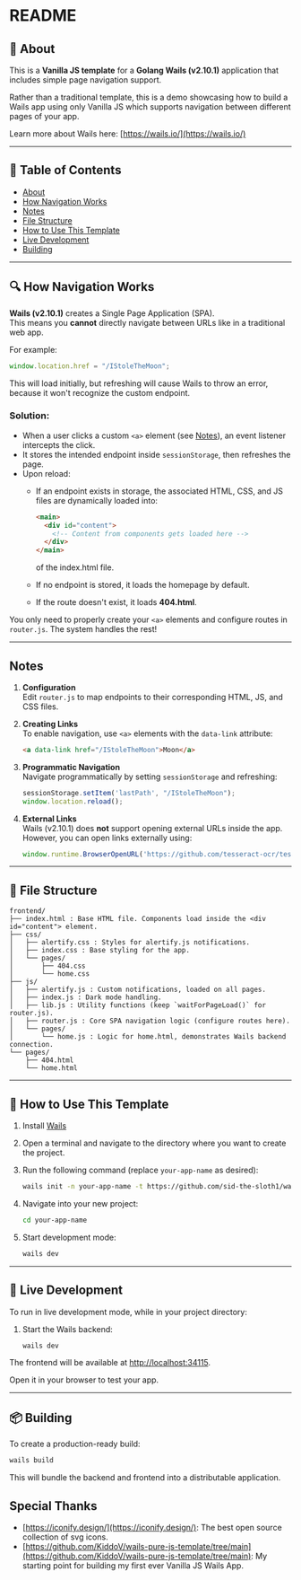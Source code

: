 # README

## 🚀 About

This is a **Vanilla JS template** for a **Golang Wails (v2.10.1)** application that includes simple page navigation support.

Rather than a traditional template, this is a demo showcasing how to build a Wails app using only Vanilla JS which supports navigation between different pages of your app.

Learn more about Wails here: [https://wails.io/](https://wails.io/)

---

## 📑 Table of Contents

- [About](#-about)
- [How Navigation Works](#-how-navigation-works)
- [Notes](#notes)
- [File Structure](#-file-structure)
- [How to Use This Template](#-how-to-use-this-template)
- [Live Development](#-live-development)
- [Building](#-building)

---

## 🔍 How Navigation Works

**Wails (v2.10.1)** creates a Single Page Application (SPA).  
This means you **cannot** directly navigate between URLs like in a traditional web app.

For example:

```javascript
window.location.href = "/IStoleTheMoon";
```

This will load initially, but refreshing will cause Wails to throw an error, because it won't recognize the custom endpoint.

### Solution:
- When a user clicks a custom `<a>` element (see [Notes](#notes)), an event listener intercepts the click.
- It stores the intended endpoint inside `sessionStorage`, then refreshes the page.
- Upon reload:
  - If an endpoint exists in storage, the associated HTML, CSS, and JS files are dynamically loaded into:

    ```html
    <main>
      <div id="content">
        <!-- Content from components gets loaded here -->
      </div>
    </main>
    ```
    of the index.html file.
  - If no endpoint is stored, it loads the homepage by default.
  - If the route doesn't exist, it loads **404.html**.

You only need to properly create your `<a>` elements and configure routes in `router.js`. The system handles the rest!

---

## Notes

1. **Configuration**  
   Edit `router.js` to map endpoints to their corresponding HTML, JS, and CSS files.

2. **Creating Links**  
   To enable navigation, use `<a>` elements with the `data-link` attribute:

   ```html
   <a data-link href="/IStoleTheMoon">Moon</a>
   ```

3. **Programmatic Navigation**  
   Navigate programmatically by setting `sessionStorage` and refreshing:

   ```javascript
   sessionStorage.setItem('lastPath', "/IStoleTheMoon");
   window.location.reload();
   ```

4. **External Links**  
   Wails (v2.10.1) does **not** support opening external URLs inside the app.  
   However, you can open links externally using:

   ```javascript
   window.runtime.BrowserOpenURL('https://github.com/tesseract-ocr/tessdoc/blob/main/Downloads.md');
   ```

---

## 📂 File Structure

```
frontend/
├── index.html : Base HTML file. Components load inside the <div id="content"> element.
├── css/
│   ├── alertify.css : Styles for alertify.js notifications.
│   ├── index.css : Base styling for the app.
│   └── pages/
│       ├── 404.css
│       └── home.css
├── js/
│   ├── alertify.js : Custom notifications, loaded on all pages.
│   ├── index.js : Dark mode handling.
│   ├── lib.js : Utility functions (keep `waitForPageLoad()` for router.js).
│   ├── router.js : Core SPA navigation logic (configure routes here).
│   └── pages/
│       └── home.js : Logic for home.html, demonstrates Wails backend connection.
└── pages/
    ├── 404.html
    └── home.html
```

---

## 🧩 How to Use This Template

1. Install [Wails](https://wails.io/)
2. Open a terminal and navigate to the directory where you want to create the project.
3. Run the following command (replace `your-app-name` as desired):

   ```bash
   wails init -n your-app-name -t https://github.com/sid-the-sloth1/wails-vanillaJSWithRouter-template
   ```

4. Navigate into your new project:

   ```bash
   cd your-app-name
   ```

5. Start development mode:

   ```bash
   wails dev
   ```

---

## 🧪 Live Development

To run in live development mode, while in your project directory:

1. Start the Wails backend:

   ```bash
   wails dev
   ```


The frontend will be available at [http://localhost:34115](http://localhost:34115).

Open it in your browser to test your app.

---

## 📦 Building

To create a production-ready build:

```bash
wails build
```

This will bundle the backend and frontend into a distributable application.

## Special Thanks
- [https://iconify.design/](https://iconify.design/): The best open source collection of svg icons.
- [https://github.com/KiddoV/wails-pure-js-template/tree/main](https://github.com/KiddoV/wails-pure-js-template/tree/main): My starting point for building my first ever Vanilla JS Wails App.
